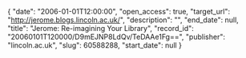 {
  "date": "2006-01-01T12:00:00", 
  "open_access": true, 
  "target_url": "http://jerome.blogs.lincoln.ac.uk/", 
  "description": "", 
  "end_date": null, 
  "title": "Jerome: Re-imagining Your Library", 
  "record_id": "20060101T120000/D9mEJNP8LdQv/TeDAAe1Fg==", 
  "publisher": "lincoln.ac.uk", 
  "slug": 60588288, 
  "start_date": null
}

